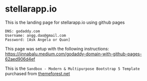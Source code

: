 stellarapp.io
========
This is the landing page for stellarapp.io using github pages

```
DNS: godaddy.com
Username: angg.dao@gmail.com
Password: [Ask Angela or Quan]
```

This page was setup with the following instructions:
https://jinnabalu.medium.com/godaddy-domain-with-github-pages-62aed906d4ef

This is the `Sandbox - Modern & Multipurpose Bootstrap 5 Template` purchased from [themeforest.net](https://themeforest.net/item/sandbox-modern-multipurpose-bootstrap-5-template/32441701)
